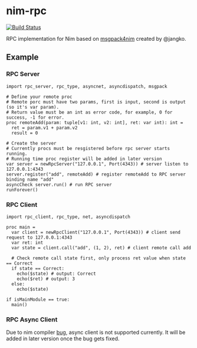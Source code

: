 # nim-rpc
[![Build Status](https://travis-ci.org/rogercloud/nim-rpc.svg?branch=master)](https://travis-ci.org/rogercloud/nim-rpc)

RPC implementation for Nim based on [msgpack4nim](https://github.com/jangko/msgpack4nim) created by @jangko.

## Example

### RPC Server
    
```nimrod
import rpc_server, rpc_type, asyncnet, asyncdispatch, msgpack

# Define your remote proc
# Remote porc must have two params, first is input, second is output (so it's var param).
# Return value must be an int as error code, for example, 0 for success, -1 for error.
proc remoteAdd(param: tuple[v1: int, v2: int], ret: var int): int =
  ret = param.v1 + param.v2
  result = 0

# Create the server
# Currently procs must be resgistered before rpc server starts running.
# Running time proc register will be added in later version
var server = newRpcServer("127.0.0.1", Port(4343)) # server listen to 127.0.0.1:4343
server.register("add", remoteAdd) # register remoteAdd to RPC server binding name "add"
asyncCheck server.run() # run RPC server
runForever()
```

### RPC Client

```nimrod
import rpc_client, rpc_type, net, asyncdispatch

proc main =
  var client = newRpcClient("127.0.0.1", Port(4343)) # client send request to 127.0.0.1:4343
  var ret: int
  var state = client.call("add", (1, 2), ret) # client remote call add
  
  # Check remote call state first, only process ret value when state == Correct
  if state == Correct:
    echo($state) # output: Correct
    echo($ret) # output: 3
  else:
    echo($state)

if isMainModule == true:
  main()
 ```

### RPC Async Client
Due to nim compiler [bug](https://github.com/nim-lang/Nim/issues/2377), async client is not supported currently. It will be added in later version once the bug gets fixed.
